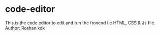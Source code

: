 ﻿# code-editor
 This is the code editor to edit and run the fronend i.e HTML, CSS & Js file.
 <br>
Author: Roshan kdk

